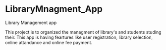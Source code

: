 # LibraryMnagment_App
Library Management app

This project is to organized the managment of library's and students studing their.
This app is having feartures like user registration, library selection, online attandance and online fee payment.
